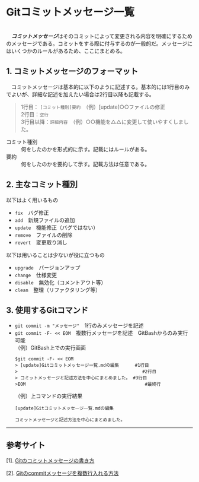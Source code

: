 # Gitコミットメッセージ一覧

<br>&emsp;***コミットメッセージ***はそのコミットによって変更される内容を明確にするためのメッセージである。コミットをする際に付与するのが一般的だ。メッセージにはいくつかのルールがあるため、ここにまとめる。

## 1. コミットメッセージのフォーマット

&emsp;コミットメッセージは基本的に以下のように記述する。基本的には1行目のみでよいが、詳細な記述を加えたい場合は2行目以降も記載する。

> 1行目： `[コミット種別]要約`　（例）[update]○○ファイルの修正
<br>2行目：`空行`
<br>3行目以降：`詳細内容`　（例）○○機能を△△に変更して使いやすくしました。

<dl>
    <dt>コミット種別</dt>
    <dd>何をしたのかを形式的に示す。記載にはルールがある。</dd>
    <dt>要約</dt>
    <dd>何をしたのかを要約して示す。記載方法は任意である。</dd>
</dl>

## 2. 主なコミット種別

以下はよく用いるもの

- `fix`　バグ修正
- `add`　新規ファイルの追加
- `update`　機能修正（バグではない）
- `remove`　ファイルの削除
- `revert`　変更取り消し

以下は用いることは少ないが役に立つもの

- `upgrade`　バージョンアップ
- `change`　仕様変更
- `disable`　無効化（コメントアウト等）
- `clean`　整理（リファクタリング等）

## 3. 使用するGitコマンド

- `git commit -m "メッセージ"`　1行のみメッセージを記述
- `git commit -F- << EOM`　複数行メッセージを記述　GitBashからのみ実行可能
    <br>（例）GitBash上での実行画面
    ```
    $git commit -F- << EOM
    > [update]Gitコミットメッセージ一覧.mdの編集      #1行目
    >                                               #2行目
    > コミットメッセージと記述方法を中心にまとめました。 #3行目
    >EOM                                             #最終行
    ```
    （例）上コマンドの実行結果
    ```
    [update]Gitコミットメッセージ一覧.mdの編集

    コミットメッセージと記述方法を中心にまとめました。
    ```

---
## 参考サイト

[1]. [Gitのコミットメッセージの書き方](https://qiita.com/itosho/items/9565c6ad2ffc24c09364)

[2]. [Gitのcommitメッセージを複数行入れる方法](https://qiita.com/mimickn/items/586eb64e9da5b5c63e4f)

<!--
・空行で段落分け
・```で囲むと複数行のコードブロック
・>で引用
-->